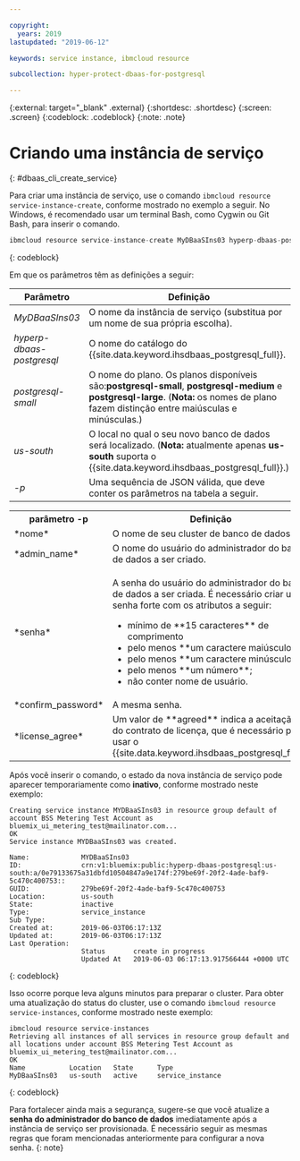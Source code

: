 ```yaml
---

copyright:
  years: 2019
lastupdated: "2019-06-12"

keywords: service instance, ibmcloud resource

subcollection: hyper-protect-dbaas-for-postgresql

---
```


{:external: target="_blank" .external}
{:shortdesc: .shortdesc}
{:screen: .screen}
{:codeblock: .codeblock}
{:note: .note}


# Criando uma instância de serviço
{: #dbaas_cli_create_service}

Para criar uma instância de serviço, use o comando `ibmcloud resource service-instance-create`, conforme mostrado no exemplo a seguir. No Windows, é recomendado usar um terminal Bash, como Cygwin ou Git Bash, para inserir o comando.

```javascript
ibmcloud resource service-instance-create MyDBaaSIns03 hyperp-dbaas-postgresql postgresql-small us-south -p '{"name":"DBaaSTestCLICluster03", "admin_name":"admin","password":"passWORD4User19", "confirm_password":"passWORD4User19", "license_agree":["agreed"]}'
```
{: codeblock}

Em que os parâmetros têm as definições a seguir:

| Parâmetro        |  Definição                                                    |
| ---------------- |  -------------------------------------------------------------- |
| *MyDBaaSIns03*   |  O nome da instância de serviço (substitua por um nome de sua própria escolha). |
| *hyperp-dbaas-postgresql* | O nome do catálogo do {{site.data.keyword.ihsdbaas_postgresql_full}}. |
| *postgresql-small*  | O nome do plano. Os planos disponíveis são:**postgresql-small**, **postgresql-medium** e **postgresql-large**.  (**Nota:** os nomes de plano fazem distinção entre maiúsculas e minúsculas.) |
| *us-south*            | O local no qual o seu novo banco de dados será localizado. (**Nota:** atualmente apenas **us-south** suporta o {{site.data.keyword.ihsdbaas_postgresql_full}}.) |
| *-p*               | Uma sequência de JSON válida, que deve conter os parâmetros na tabela a seguir. |

<table>
  <tr>
    <th>parâmetro -p</th>
    <th>Definição</th>
  </tr>
  <tr>
    <td>*nome*</td>
    <td>O nome de seu cluster de banco de dados.</td>
  </tr>
  <tr>
    <td>*admin_name*</td>
    <td>O nome do usuário do administrador do banco de dados a ser criado.</td>
  </tr>
  <tr>
    <td>*senha*</td>
    <td>
      <p>A senha do usuário do administrador do banco de dados a ser criada. É necessário criar uma senha forte com os atributos a seguir:
        <ul>
          <li>mínimo de **15 caracteres** de comprimento</li>
          <li>pelo menos **um caractere maiúsculo**;</li>
          <li>pelo menos **um caractere minúsculo**;</li>
          <li>pelo menos **um número**;</li>
          <li>não conter nome de usuário.</li>
        </ul>
      </p>
    </td>
  </tr>
  <tr>
    <td>*confirm_password*</td>
    <td>A mesma senha.</td>
  </tr>
  <tr>
    <td>*license_agree*</td>
    <td>Um valor de **agreed** indica a aceitação do contrato de licença, que é necessário para usar o {{site.data.keyword.ihsdbaas_postgresql_full}}.</td>
  </tr>
</table>

Após você inserir o comando, o estado da nova instância de serviço pode aparecer temporariamente como **inativo**, conforme mostrado neste exemplo:

```
Creating service instance MYDBaaSIns03 in resource group default of account BSS Metering Test Account as bluemix_ui_metering_test@mailinator.com...
OK
Service instance MYDBaaSIns03 was created.

Name:             MYDBaaSIns03
ID:               crn:v1:bluemix:public:hyperp-dbaas-postgresql:us-south:a/0e79133675a31dbfd10504847a9e174f:279be69f-20f2-4ade-baf9-5c470c400753::
GUID:             279be69f-20f2-4ade-baf9-5c470c400753   
Location:         us-south   
State:            inactive   
Type:             service_instance   
Sub Type:            
Created at:       2019-06-03T06:17:13Z   
Updated at:       2019-06-03T06:17:13Z   
Last Operation:                      
                  Status       create in progress      
                  Updated At   2019-06-03 06:17:13.917566444 +0000 UTC
```
{: codeblock}

Isso ocorre porque leva alguns minutos para preparar o cluster. Para obter uma atualização do status do cluster, use o comando `ibmcloud resource service-instances`, conforme mostrado neste exemplo:

```
ibmcloud resource service-instances
Retrieving all instances of all services in resource group default and all locations under account BSS Metering Test Account as bluemix_ui_metering_test@mailinator.com...
OK
Name           Location   State      Type
MyDBaaSIns03   us-south   active     service_instance
```
{: codeblock}

Para fortalecer ainda mais a segurança, sugere-se que você atualize a **senha do administrador do banco de dados** imediatamente após a instância de serviço ser provisionada. É necessário seguir as mesmas regras que foram mencionadas anteriormente para configurar a nova senha.
{: note}
